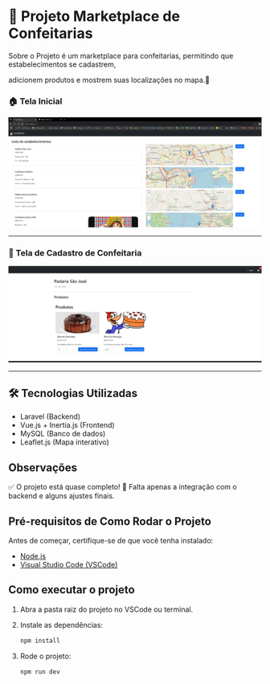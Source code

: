 
# 🍰 Projeto Marketplace de Confeitarias
Sobre o Projeto é um marketplace para confeitarias, permitindo que estabelecimentos se cadastrem, 

adicionem produtos e mostrem suas localizações no mapa.🚀

### 🏠 Tela Inicial
<img src="https://raw.githubusercontent.com/magnostudent/imagens_tep/refs/heads/main/imagens_tep/img_1.jpg" alt="Tela Inicial" width="600"/>

---

### 🧁 Tela de Cadastro de Confeitaria
<img src="https://raw.githubusercontent.com/magnostudent/imagens_tep/refs/heads/main/imagens_tep/img_2.jpg" alt="Tela Cadastro" width="600"/>

---

## 🛠️ Tecnologias Utilizadas

- Laravel (Backend)
- Vue.js + Inertia.js (Frontend)
- MySQL (Banco de dados)
- Leaflet.js (Mapa interativo)



## Observações
✅ O projeto está quase completo!
🔧 Falta apenas a integração com o backend e alguns ajustes finais.

## Pré-requisitos de Como Rodar o Projeto

Antes de começar, certifique-se de que você tenha instalado:

- [Node.js](https://nodejs.org/pt/download)
- [Visual Studio Code (VSCode)](https://code.visualstudio.com/download)

## Como executar o projeto

1. Abra a pasta raiz do projeto no VSCode ou terminal.

2. Instale as dependências:

   ```bash
   npm install

3. Rode o projeto:
   ```bash
   npm run dev

